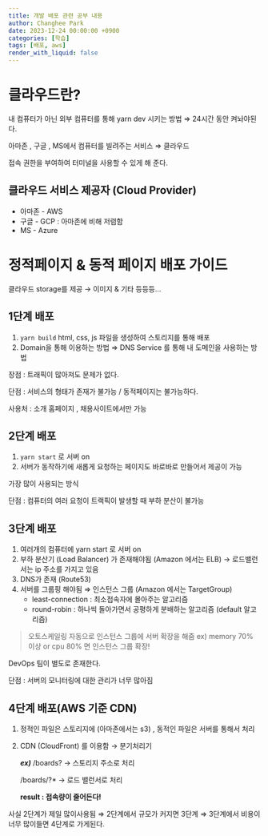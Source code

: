 ```yaml
---
title: 개발 배포 관련 공부 내용
author: Changhee Park
date: 2023-12-24 00:00:00 +0900
categories: [학습]
tags: [배포, aws]
render_with_liquid: false
---
```


# 클라우드란?

내 컴퓨터가 아닌 외부 컴퓨터를 통해 yarn dev 시키는 방법 ⇒ 24시간 동안 켜놔야된다.

아마존 , 구글 , MS에서 컴퓨터를 빌려주는 서비스 ⇒ 클라우드

접속 권한을 부여하여 터미널을 사용할 수 있게 해 준다.

## 클라우드 서비스 제공자 (Cloud Provider)

- 아마존 - AWS
- 구글 - GCP : 아마존에 비해 저렴함
- MS - Azure

# 정적페이지 & 동적 페이지 배포 가이드

클라우드 storage를 제공 → 이미지 & 기타 등등등…

## 1단계 배포

1. `yarn build` html, css, js 파일을 생성하여 스토리지를 통해 배포
2. Domain을 통해 이용하는 방법 ⇒ DNS Service 를 통해 내 도메인을 사용하는 방법

장점 : 트래픽이 많아져도 문제가 없다.

단점 : 서비스의 형태가 존재가 불가능 / 동적페이지는 불가능하다.

사용처 : 소개 홈페이지 , 채용사이트에서만 가능

## 2단계 배포

1. `yarn start` 로 서버 on
2. 서버가 동작하기에 새롭게 요청하는 페이지도 바로바로 만들어서 제공이 가능

가장 많이 사용되는 방식

단점 : 컴퓨터의 여러 요청이 트랙픽이 발생할 때 부하 분산이 불가능

## 3단계 배포

1. 여러개의 컴퓨터에 yarn start 로 서버 on
2. 부하 분산기 (Load Balancer) 가 존재해야됨 (Amazon 에서는 ELB) → 로드밸런서는 ip 주소를 가지고 있음
3. DNS가 존재 (Route53)
4. 서버를 그룹핑 해야됨 ⇒ 인스턴스 그룹 (Amazon 에서는 TargetGroup)
   - least-connection : 최소접속자에 몰아주는 알고리즘
   - round-robin : 하나씩 돌아가면서 공평하게 분배하는 알고리즘 (default 알고리즘)

> 오토스케일링 자동으로 인스턴스 그룹에 서버 확장을 해줌
> ex) memory 70% 이상 or cpu 80% 면 인스턴스 그룹 확장!

DevOps 팀이 별도로 존재한다.

>

단점 : 서버의 모니터링에 대한 관리가 너무 많아짐

## 4단계 배포(AWS 기준 CDN)

1. 정적인 파일은 스토리지에 (아마존에서는 s3) , 동적인 파일은 서버를 통해서 처리
2. CDN (CloudFront) 를 이용함 → 분기처리기

   **_ex)_** /boards? → 스토리지 주소로 처리

   /boards/?\* → 로드 밸런서로 처리

   **result : 접속량이 줄어든다!**

사실 2단계가 제일 많이사용됨 ⇒ 2단계에서 규모가 커지면 3단계 ⇒ 3단계에서 비용이 너무 많이들면 4단계로 가게된다.
